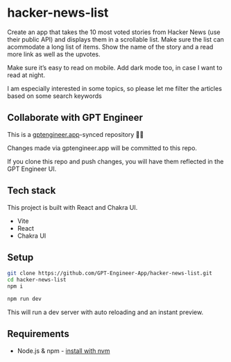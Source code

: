 # hacker-news-list

Create an app that takes the 10 most voted stories from Hacker News (use their public API) and displays them in a scrollable list. Make sure the list can acommodate a long list of items.  Show the name of the story and a read more link as well as the upvotes.

Make sure it’s easy to read on mobile. Add dark mode too, in case I want to read at night.

I am especially interested in some topics, so please let me filter the articles based on some search keywords

## Collaborate with GPT Engineer

This is a [gptengineer.app](https://gptengineer.app)-synced repository 🌟🤖

Changes made via gptengineer.app will be committed to this repo.

If you clone this repo and push changes, you will have them reflected in the GPT Engineer UI.

## Tech stack

This project is built with React and Chakra UI.

- Vite
- React
- Chakra UI

## Setup

```sh
git clone https://github.com/GPT-Engineer-App/hacker-news-list.git
cd hacker-news-list
npm i
```

```sh
npm run dev
```

This will run a dev server with auto reloading and an instant preview.

## Requirements

- Node.js & npm - [install with nvm](https://github.com/nvm-sh/nvm#installing-and-updating)
